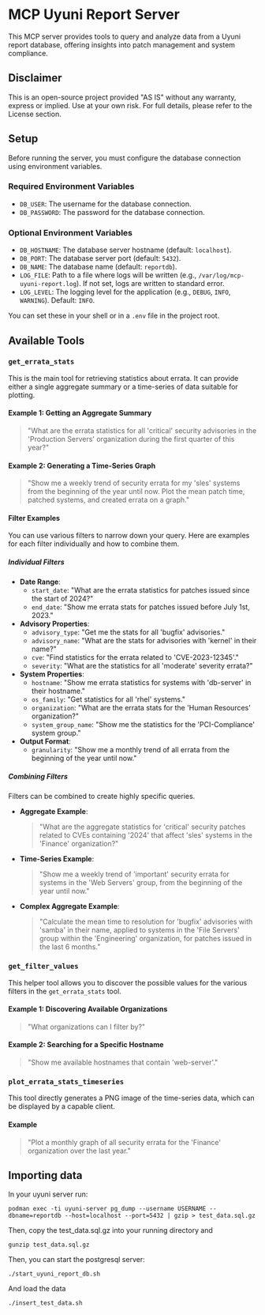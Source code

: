 # MCP Uyuni Report Server

This MCP server provides tools to query and analyze data from a Uyuni report database, offering insights into patch management and system compliance.

## Disclaimer
This is an open-source project provided "AS IS" without any warranty, express or implied. Use at your own risk. For full details, please refer to the License section.

## Setup

Before running the server, you must configure the database connection using environment variables.

### Required Environment Variables
*   `DB_USER`: The username for the database connection.
*   `DB_PASSWORD`: The password for the database connection.

### Optional Environment Variables
*   `DB_HOSTNAME`: The database server hostname (default: `localhost`).
*   `DB_PORT`: The database server port (default: `5432`).
*   `DB_NAME`: The database name (default: `reportdb`).
*   `LOG_FILE`: Path to a file where logs will be written (e.g., `/var/log/mcp-uyuni-report.log`). If not set, logs are written to standard error.
*   `LOG_LEVEL`: The logging level for the application (e.g., `DEBUG`, `INFO`, `WARNING`). Default: `INFO`.

You can set these in your shell or in a `.env` file in the project root.

## Available Tools

### `get_errata_stats`

This is the main tool for retrieving statistics about errata. It can provide either a single aggregate summary or a time-series of data suitable for plotting.

#### Example 1: Getting an Aggregate Summary

> "What are the errata statistics for all 'critical' security advisories in the 'Production Servers' organization during the first quarter of this year?"

#### Example 2: Generating a Time-Series Graph

> "Show me a weekly trend of security errata for my 'sles' systems from the beginning of the year until now. Plot the mean patch time, patched systems, and created errata on a graph."

#### Filter Examples

You can use various filters to narrow down your query. Here are examples for each filter individually and how to combine them.

##### Individual Filters

*   **Date Range**:
    *   `start_date`: "What are the errata statistics for patches issued since the start of 2024?"
    *   `end_date`: "Show me errata stats for patches issued before July 1st, 2023."
*   **Advisory Properties**:
    *   `advisory_type`: "Get me the stats for all 'bugfix' advisories."
    *   `advisory_name`: "What are the stats for advisories with 'kernel' in their name?"
    *   `cve`: "Find statistics for the errata related to 'CVE-2023-12345'."
    *   `severity`: "What are the statistics for all 'moderate' severity errata?"
*   **System Properties**:
    *   `hostname`: "Show me errata statistics for systems with 'db-server' in their hostname."
    *   `os_family`: "Get statistics for all 'rhel' systems."
    *   `organization`: "What are the errata stats for the 'Human Resources' organization?"
    *   `system_group_name`: "Show me the statistics for the 'PCI-Compliance' system group."
*   **Output Format**:
    *   `granularity`: "Show me a monthly trend of all errata from the beginning of the year until now."

##### Combining Filters

Filters can be combined to create highly specific queries.

*   **Aggregate Example**:
    > "What are the aggregate statistics for 'critical' security patches related to CVEs containing '2024' that affect 'sles' systems in the 'Finance' organization?"

*   **Time-Series Example**:
    > "Show me a weekly trend of 'important' security errata for systems in the 'Web Servers' group, from the beginning of the year until now."

*   **Complex Aggregate Example**:
    > "Calculate the mean time to resolution for 'bugfix' advisories with 'samba' in their name, applied to systems in the 'File Servers' group within the 'Engineering' organization, for patches issued in the last 6 months."

### `get_filter_values`

This helper tool allows you to discover the possible values for the various filters in the `get_errata_stats` tool.

#### Example 1: Discovering Available Organizations

> "What organizations can I filter by?"

#### Example 2: Searching for a Specific Hostname

> "Show me available hostnames that contain 'web-server'."

### `plot_errata_stats_timeseries`

This tool directly generates a PNG image of the time-series data, which can be displayed by a capable client.

#### Example

> "Plot a monthly graph of all security errata for the 'Finance' organization over the last year."


## Importing data

In your uyuni server run:
```
podman exec -ti uyuni-server pg_dump --username USERNAME --dbname=reportdb --host=localhost --port=5432 | gzip > test_data.sql.gz
```
Then, copy the test_data.sql.gz into your running directory and 

```
gunzip test_data.sql.gz
```
Then, you can start the postgresql server:
```
./start_uyuni_report_db.sh
```
And load the data
```
./insert_test_data.sh
```

